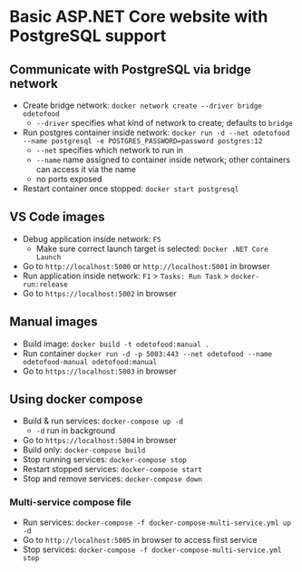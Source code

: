 # Basic ASP.NET Core website with PostgreSQL support

## Communicate with PostgreSQL via bridge network
* Create bridge network: `docker network create --driver bridge odetofood`
    * `--driver` specifies what kind of network to create; defaults to `bridge`
* Run postgres container inside network: `docker run -d --net odetofood --name postgresql -e POSTGRES_PASSWORD=password postgres:12`
    * `--net` specifies which network to run in
    * `--name` name assigned to container inside network; other containers can access it via the name
    * no ports exposed
* Restart container once stopped: `docker start postgresql`
## VS Code images
* Debug application inside network: `F5`
    * Make sure correct launch target is selected: `Docker .NET Core Launch`
* Go to `http://localhost:5000` or `http://localhost:5001` in browser
* Run application inside network: `F1` > `Tasks: Run Task` > `docker-run:release`
* Go to `https://localhost:5002` in browser
## Manual images
* Build image: `docker build -t odetofood:manual .`
* Run container `docker run -d -p 5003:443 --net odetofood --name odetofood-manual odetofood:manual`
* Go to `https://localhost:5003` in browser
## Using docker compose
* Build & run services: `docker-compose up -d`
    * `-d` run in background
* Go to `https://localhost:5004` in browser
* Build only: `docker-compose build`
* Stop running services: `docker-compose stop`
* Restart stopped services: `docker-compose start`
* Stop and remove services: `docker-compose down`
### Multi-service compose file
* Run services: `docker-compose -f docker-compose-multi-service.yml up -d`
* Go to `http://localhost:5005` in browser to access first service
* Stop services: `docker-compose -f docker-compose-multi-service.yml stop`